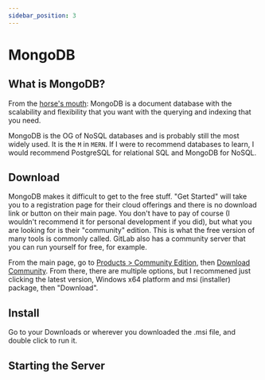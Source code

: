 ```yaml
---
sidebar_position: 3
---
```


# MongoDB

## What is MongoDB?

From the [horse's mouth](https://www.mongodb.com/company/what-is-mongodb): MongoDB is a document database with the scalability and flexibility that you want with the querying and indexing that you need.

MongoDB is the OG of NoSQL databases and is probably still the most widely used. It is the `M` in `MERN`. If I were to recommend databases to learn, I would recommend PostgreSQL for relational SQL and MongoDB for NoSQL.

## Download

MongoDB makes it difficult to get to the free stuff. "Get Started" will take you to a registration page for their cloud offerings and there is no download link or button on their main page. You don't have to pay of course (I wouldn't recommend it for personal development if you did), but what you are looking for is their "community" edition. This is what the free version of many tools is commonly called. GitLab also has a community server that you can run yourself for free, for example.

From the main page, go to [Products > Community Edition](https://www.mongodb.com/products/self-managed/community-edition), then [Download Community](https://www.mongodb.com/try/download/community). From there, there are multiple options, but I recommened just clicking the latest version, Windows x64 platform and msi (installer) package, then "Download".

## Install

Go to your Downloads or wherever you downloaded the .msi file, and double click to run it.


## Starting the Server
